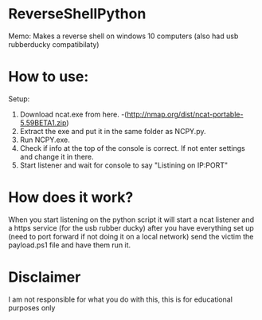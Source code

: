 # ReverseShellPython
Memo: Makes a reverse shell on windows 10 computers (also had usb rubberducky compatibilaty)

# How to use:
Setup:
1) Download ncat.exe from here. -(http://nmap.org/dist/ncat-portable-5.59BETA1.zip)
2) Extract the exe and put it in the same folder as NCPY.py.
3) Run NCPY.exe.
4) Check if info at the top of the console is correct. If not enter settings and change it in there.
5) Start listener and wait for console to say "Listining on IP:PORT"

# How does it work?
When you start listening on the python script it will start a ncat listener and a https service (for the usb rubber ducky) after you have everything set up (need to port forward if not doing it on a local network) send the victim the payload.ps1 file and have them run it.

# Disclaimer
I am not responsible for what you do with this, this is for educational purposes only
